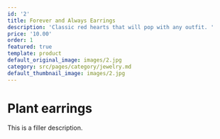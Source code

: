 ```yaml
---
id: '2'
title: Forever and Always Earrings
description: 'Classic red hearts that will pop with any outfit. '
price: '10.00'
order: 1
featured: true
template: product
default_original_image: images/2.jpg
category: src/pages/category/jewelry.md
default_thumbnail_image: images/2.jpg
---
```

# Plant earrings

This is a filler description.
